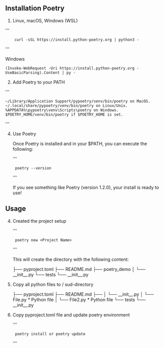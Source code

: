 

## Installation Poetry

1. Linux, macOS, Windows (WSL)
	
'''

		curl -sSL https://install.python-poetry.org | python3 -
	
 ''' 

Windows 

	(Invoke-WebRequest -Uri https://install.python-poetry.org -UseBasicParsing).Content | py -

2. Add Poetry to your PATH

'''

 	~/Library/Application Support/pypoetry/venv/bin/poetry on MacOS.
 	~/.local/share/pypoetry/venv/bin/poetry on Linux/Unix.
  	%APPDATA%\pypoetry\venv\Scripts\poetry on Windows.
   	$POETRY_HOME/venv/bin/poetry if $POETRY_HOME is set.
'''

4. Use Poetry
	
	Once Poetry is installed and in your $PATH, you can execute the following:

	'''

		poetry --version

	'''

	If you see something like Poetry (version 1.2.0), your install is ready to use!


## Usage

4. Created the project setup

	'''

		poetry new <Project Name>
	'''

	This will create the <Project Name> directory with the following content:

	<Project Name>
	├── pyproject.toml
	├── README.md
	├── poetry_demo
	│   └── __init__.py
	└── tests
	    └── __init__.py

5. Copy all python files to <Project Name>/ sud-directory

	<Project Name>
	├── pyproject.toml
	├── README.md
	├── <Project Name>
	│   └── __init__.py
	│   └── File.py * Python file
	│   └── File2.py * Python file
	└── tests
	    └── __init__.py

6. Copy pyproject.toml file and update poetry environment 

	'''

		poetry install or poetry update
	'''
